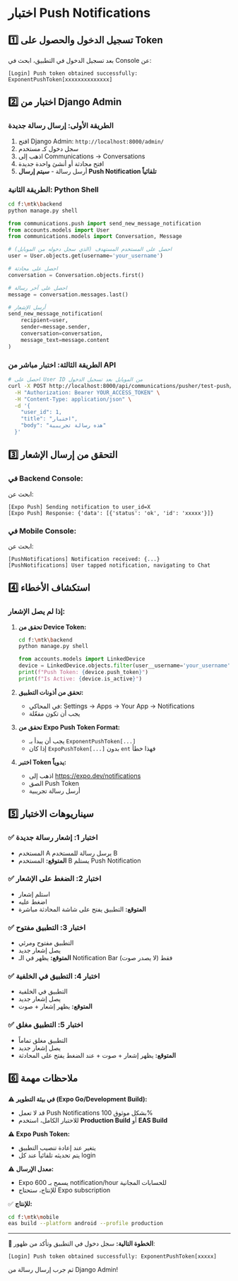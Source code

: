 # اختبار Push Notifications

## 1️⃣ تسجيل الدخول والحصول على Token

بعد تسجيل الدخول في التطبيق، ابحث في Console عن:
```
[Login] Push token obtained successfully: ExponentPushToken[xxxxxxxxxxxxxx]
```

## 2️⃣ اختبار من Django Admin

### الطريقة الأولى: إرسال رسالة جديدة

1. افتح Django Admin: `http://localhost:8000/admin/`
2. سجل دخول كـ مستخدم
3. اذهب إلى Communications → Conversations
4. افتح محادثة أو أنشئ واحدة جديدة
5. أرسل رسالة - **سيتم إرسال Push Notification تلقائياً**

### الطريقة الثانية: Python Shell

```bash
cd f:\mtk\backend
python manage.py shell
```

```python
from communications.push import send_new_message_notification
from accounts.models import User
from communications.models import Conversation, Message

# احصل على المستخدم المستهدف (الذي سجل دخوله من الموبايل)
user = User.objects.get(username='your_username')

# احصل على محادثة
conversation = Conversation.objects.first()

# احصل على آخر رسالة
message = conversation.messages.last()

# أرسل الإشعار
send_new_message_notification(
    recipient=user,
    sender=message.sender,
    conversation=conversation,
    message_text=message.content
)
```

### الطريقة الثالثة: اختبار مباشر من API

```bash
# احصل على User ID من الموبايل بعد تسجيل الدخول
curl -X POST http://localhost:8000/api/communications/pusher/test-push/ \
  -H "Authorization: Bearer YOUR_ACCESS_TOKEN" \
  -H "Content-Type: application/json" \
  -d '{
    "user_id": 1,
    "title": "اختبار",
    "body": "هذه رسالة تجريبية"
  }'
```

## 3️⃣ التحقق من إرسال الإشعار

### في Backend Console:

ابحث عن:
```
[Expo Push] Sending notification to user_id=X
[Expo Push] Response: {'data': [{'status': 'ok', 'id': 'xxxxx'}]}
```

### في Mobile Console:

ابحث عن:
```
[PushNotifications] Notification received: {...}
[PushNotifications] User tapped notification, navigating to Chat
```

## 4️⃣ استكشاف الأخطاء

### إذا لم يصل الإشعار:

1. **تحقق من Device Token:**
   ```bash
   cd f:\mtk\backend
   python manage.py shell
   ```
   ```python
   from accounts.models import LinkedDevice
   device = LinkedDevice.objects.filter(user__username='your_username').first()
   print(f"Push Token: {device.push_token}")
   print(f"Is Active: {device.is_active}")
   ```

2. **تحقق من أذونات التطبيق:**
   - في المحاكي: Settings → Apps → Your App → Notifications
   - يجب أن تكون مفعّلة

3. **تحقق من Expo Push Token Format:**
   - يجب أن يبدأ بـ `ExponentPushToken[...]`
   - إذا كان `ExpoPushToken[...]` بدون `ent` فهذا خطأ

4. **اختبر Token يدوياً:**
   - اذهب إلى https://expo.dev/notifications
   - الصق Push Token
   - أرسل رسالة تجريبية

## 5️⃣ سيناريوهات الاختبار

### ✅ اختبار 1: إشعار رسالة جديدة
- المستخدم A يرسل رسالة للمستخدم B
- **المتوقع:** المستخدم B يستلم Push Notification

### ✅ اختبار 2: الضغط على الإشعار
- استلم إشعار
- اضغط عليه
- **المتوقع:** التطبيق يفتح على شاشة المحادثة مباشرة

### ✅ اختبار 3: التطبيق مفتوح
- التطبيق مفتوح ومرئي
- يصل إشعار جديد
- **المتوقع:** يظهر في الـ Notification Bar فقط (لا يصدر صوت)

### ✅ اختبار 4: التطبيق في الخلفية
- التطبيق في الخلفية
- يصل إشعار جديد
- **المتوقع:** يظهر إشعار + صوت

### ✅ اختبار 5: التطبيق مغلق
- التطبيق مغلق تماماً
- يصل إشعار جديد
- **المتوقع:** يظهر إشعار + صوت + عند الضغط يفتح على المحادثة

## 6️⃣ ملاحظات مهمة

⚠️ **في بيئة التطوير (Expo Go/Development Build):**
- قد لا تعمل Push Notifications بشكل موثوق 100%
- للاختبار الكامل، استخدم **Production Build** أو **EAS Build**

⚠️ **Expo Push Token:**
- يتغير عند إعادة تنصيب التطبيق
- يتم تحديثه تلقائياً عند كل login

⚠️ **معدل الإرسال:**
- Expo يسمح بـ 600 notification/hour للحسابات المجانية
- للإنتاج، ستحتاج Expo subscription

✅ **للإنتاج:**
```bash
cd f:\mtk\mobile
eas build --platform android --profile production
```

---

**🎯 الخطوة التالية:** 
سجل دخول في التطبيق وتأكد من ظهور:
```
[Login] Push token obtained successfully: ExponentPushToken[xxxxx]
```

ثم جرب إرسال رسالة من Django Admin!
